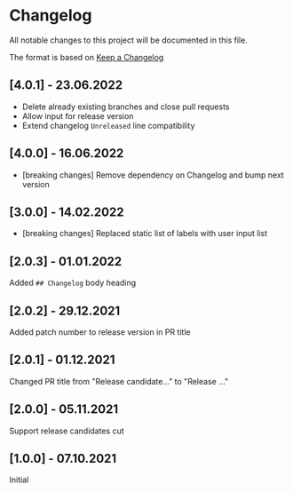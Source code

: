 # Changelog
All notable changes to this project will be documented in this file.

The format is based on [Keep a Changelog](http://keepachangelog.com/)

## [4.0.1] - 23.06.2022

- Delete already existing branches and close pull requests
- Allow input for release version
- Extend changelog `Unreleased` line compatibility

## [4.0.0] - 16.06.2022

- [breaking changes] Remove dependency on Changelog and bump next version

## [3.0.0] - 14.02.2022

- [breaking changes] Replaced static list of labels with user input list

## [2.0.3] - 01.01.2022

Added `## Changelog` body heading

## [2.0.2] - 29.12.2021

Added patch number to release version in PR title

## [2.0.1] - 01.12.2021

Changed PR title from "Release candidate..." to "Release ..."

## [2.0.0] - 05.11.2021

Support release candidates cut

## [1.0.0] - 07.10.2021

Initial
